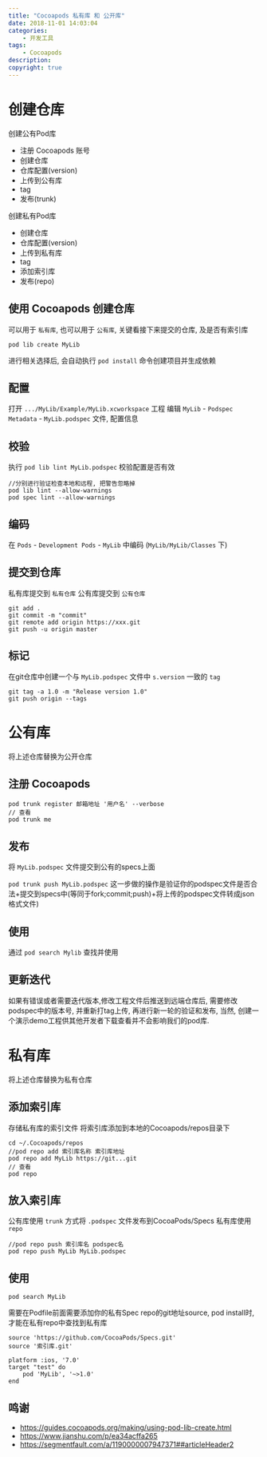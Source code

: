 ```yaml
---
title: "Cocoapods 私有库 和 公开库"
date: 2018-11-01 14:03:04
categories:
	- 开发工具
tags:
	- Cocoapods
description: 
copyright: true
---
```


# 创建仓库

创建公有Pod库

+ 注册 Cocoapods 账号
+ 创建仓库
+ 仓库配置(version)
+ 上传到公有库
+ tag
+ 发布(trunk)

创建私有Pod库

+ 创建仓库
+ 仓库配置(version)
+ 上传到私有库
+ tag
+ 添加索引库
+ 发布(repo)

## 使用 Cocoapods 创建仓库

可以用于 `私有库`, 也可以用于 `公有库`, 关键看接下来提交的仓库, 及是否有索引库

`pod lib create MyLib`

进行相关选择后, 会自动执行 `pod install` 命令创建项目并生成依赖

## 配置

打开 `.../MyLib/Example/MyLib.xcworkspace` 工程
编辑 `MyLib` - `Podspec Metadata` - `MyLib.podspec` 文件, 配置信息

## 校验

执行 `pod lib lint MyLib.podspec` 校验配置是否有效

```
//分别进行验证检查本地和远程, 把警告忽略掉
pod lib lint --allow-warnings
pod spec lint --allow-warnings
```

## 编码

在 `Pods` - `Development Pods` - `MyLib` 中编码 (`MyLib/MyLib/Classes` 下)

## 提交到仓库

私有库提交到 `私有仓库`
公有库提交到 `公有仓库`

```
git add .
git commit -m "commit"
git remote add origin https://xxx.git
git push -u origin master
```

## 标记

在git仓库中创建一个与 `MyLib.podspec` 文件中 `s.version` 一致的 `tag`

```
git tag -a 1.0 -m "Release version 1.0"
git push origin --tags
```

# 公有库

将上述仓库替换为公开仓库

## 注册 Cocoapods

```
pod trunk register 邮箱地址 '用户名' --verbose
// 查看
pod trunk me
```

## 发布

将 `MyLib.podspec` 文件提交到公有的specs上面

`pod trunk push MyLib.podspec` 这一步做的操作是验证你的podspec文件是否合法+提交到specs中(等同于fork;commit;push)+将上传的podspec文件转成json格式文件)

## 使用

通过 `pod search Mylib` 查找并使用

## 更新迭代

如果有错误或者需要迭代版本,修改工程文件后推送到远端仓库后, 需要修改podspec中的版本号, 并重新打tag上传, 再进行新一轮的验证和发布, 当然, 创建一个演示demo工程供其他开发者下载查看并不会影响我们的pod库.

# 私有库

将上述仓库替换为私有仓库

## 添加索引库

存储私有库的索引文件
将索引库添加到本地的Cocoapods/repos目录下

```
cd ~/.Cocoapods/repos
//pod repo add 索引库名称 索引库地址
pod repo add MyLib https://git...git
// 查看
pod repo
```

## 放入索引库

公有库使用 `trunk` 方式将 `.podspec` 文件发布到CocoaPods/Specs
私有库使用 `repo`

```
//pod repo push 索引库名 podspec名
pod repo push MyLib MyLib.podspec
```

## 使用

`pod search MyLib`

需要在Podfile前面需要添加你的私有Spec repo的git地址source, pod install时, 才能在私有repo中查找到私有库

```
source 'https://github.com/CocoaPods/Specs.git'
source '索引库.git'

platform :ios, '7.0'
target "test" do
    pod 'MyLib', '~>1.0'
end
```

## 鸣谢
+ https://guides.cocoapods.org/making/using-pod-lib-create.html
+ https://www.jianshu.com/p/ea34acffa265
+ https://segmentfault.com/a/1190000007947371##articleHeader2
